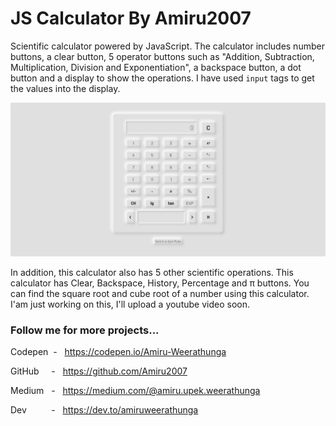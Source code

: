# JS Calculator By Amiru2007

Scientific calculator powered by JavaScript. The calculator includes number buttons, a clear button, 5 operator buttons such as "Addition, Subtraction, Multiplication, Division and Exponentiation", a backspace button, a dot button and a display to show the operations. I have used `input` tags to get the values into the display.

![Final Result](final-result.png)

In addition, this calculator also has 5 other scientific operations. This calculator has Clear, Backspace, History, Percentage and π buttons. You can find the square root and cube root of a number using this calculator. I'am just working on this, I'll upload a youtube video soon.

### Follow me for more projects...

Codepen &nbsp;-&nbsp;&nbsp; https://codepen.io/Amiru-Weerathunga

GitHub &nbsp;&nbsp;&nbsp;&nbsp;-&nbsp;&nbsp; https://github.com/Amiru2007

Medium &nbsp;&nbsp;-&nbsp;&nbsp; https://medium.com/@amiru.upek.weerathunga

Dev &nbsp;&nbsp;&nbsp;&nbsp;&nbsp;&nbsp;&nbsp;&nbsp;&nbsp;-&nbsp;&nbsp; https://dev.to/amiruweerathunga
